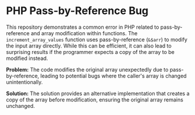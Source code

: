 # PHP Pass-by-Reference Bug
This repository demonstrates a common error in PHP related to pass-by-reference and array modification within functions.  The `increment_array_values` function uses pass-by-reference (`&$arr`) to modify the input array directly. While this can be efficient, it can also lead to surprising results if the programmer expects a copy of the array to be modified instead.

**Problem:** The code modifies the original array unexpectedly due to pass-by-reference, leading to potential bugs where the caller's array is changed unintentionally.

**Solution:** The solution provides an alternative implementation that creates a copy of the array before modification, ensuring the original array remains unchanged.
